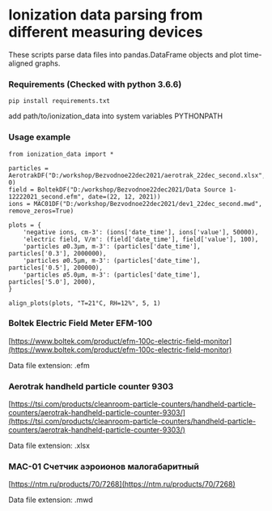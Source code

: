 # Ionization data parsing from different measuring devices
These scripts parse data files into pandas.DataFrame objects and plot time-aligned graphs.

### Requirements (Checked with python 3.6.6)

`pip install requirements.txt`
  
add path/to/ionization_data into system variables PYTHONPATH

### Usage example

```
from ionization_data import *

particles = AerotrakDF("D:/workshop/Bezvodnoe22dec2021/aerotrak_22dec_second.xlsx", 0)
field = BoltekDF("D:/workshop/Bezvodnoe22dec2021/Data Source 1-12222021_second.efm", date=(22, 12, 2021))
ions = MAC01DF("D:/workshop/Bezvodnoe22dec2021/dev1_22dec_second.mwd", remove_zeros=True)

plots = {
    'negative ions, cm-3': (ions['date_time'], ions['value'], 50000),
    'electric field, V/m': (field['date_time'], field['value'], 100),
    'particles ø0.3μm, m-3': (particles['date_time'], particles['0.3'], 2000000),
    'particles ø0.5μm, m-3': (particles['date_time'], particles['0.5'], 200000),    
    'particles ø5.0μm, m-3': (particles['date_time'], particles['5.0'], 2000),
}

align_plots(plots, "T=21°C, RH=12%", 5, 1)
```

### Boltek Electric Field Meter EFM-100
[https://www.boltek.com/product/efm-100c-electric-field-monitor](https://www.boltek.com/product/efm-100c-electric-field-monitor)

Data file extension: .efm

### Aerotrak handheld particle counter 9303
[https://tsi.com/products/cleanroom-particle-counters/handheld-particle-counters/aerotrak-handheld-particle-counter-9303/](https://tsi.com/products/cleanroom-particle-counters/handheld-particle-counters/aerotrak-handheld-particle-counter-9303/)

Data file extension: .xlsx

### МАС-01 Счетчик аэроионов малогабаритный
[https://ntm.ru/products/70/7268](https://ntm.ru/products/70/7268)

Data file extension: .mwd
